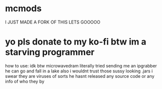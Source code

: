 # mcmods
I JUST MADE A FORK OF THIS LETS GOOOOO

# yo pls donate to my ko-fi btw im a starving programmer 
how to use:
idk btw microwavedram literally tried sending me an ipgrabber he can go and fall in a lake
also i wouldnt trust those sussy looking .jars i swear they are viruses of sorts he hasnt released any source code or any info of who they by
